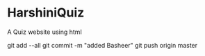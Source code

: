 # HarshiniQuiz
A Quiz website using html

git add --all
git commit -m "added Basheer"
git push origin master
